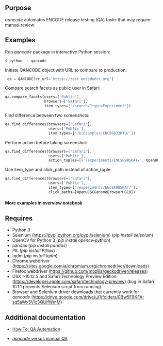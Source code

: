 ## Purpose
_qancode_ automates ENCODE release testing (QA) tasks that may require manual review.

## Examples
Run _qancode_ package in interactive Python session:
```bash
$ python -i qancode
```

Initiate QANCODE object with URL to compare to production:
```python
 qa = QANCODE(rc_url='https://test.encodedcc.org')
```


Compare search facets as public user in Safari:
```python
qa.compare_facets(users=['Public'],
                  browsers=['Safari'],
                  item_types=['/search/?type=Experiment'])
```


Find difference between two screenshots:
```python
qa.find_differences(browsers=['Safari'],
                    users=['Public'],
                    item_types=['/biosamples/ENCBS632MTU/'])
```


Perform action before taking screenshot:
```python
qa.find_differences(browsers=['Safari'],
                    users=['Public'],
                    action_tuples=[('/experiments/ENCSR985KAT/', OpenUCSCGenomeBrowserHG19)])
```

Use item_type and click_path instead of action_tuple:
```python
qa.find_differences(browsers=['Safari'],
                    users=['Public'],
                    item_types=['/experiments/ENCSR985KAT/'],
                    click_paths=[OpenUCSCGenomeBrowserHG19])
```

#### More examples in [overview notebook](https://nbviewer.jupyter.org/github/ENCODE-DCC/pyencoded-tools/blob/master/jupyter_notebooks/qancode_overview.ipynb)

## Requires
* Python 3
* Selenium (https://pypi.python.org/pypi/selenium) (_pip install selenium_)
* OpenCV for Python 3 (_pip install opencv-python_)
* pandas (_pip install pandas_)
* PIL (_pip install Pillow_)
* tqdm (_pip install tqdm_)
* Chrome webdriver (https://sites.google.com/a/chromium.org/chromedriver/downloads)
* Firefox webdriver (https://github.com/mozilla/geckodriver/releases)
* OSX >10.12.5 and Safari Technology Preview Edition (https://developer.apple.com/safari/technology-preview) (bug in Safari 10.1.1 prevents Selenium script from running)
* Browser and Selenium driver downloads that currently work for _qancode_ (https://drive.google.com/drive/u/1/folders/0Bw5F9KFA-sq5aWx5Vlc3QUlfWmM)

## Additional documentation
* [How To: QA Automation](https://docs.google.com/document/d/1G1-TofLknZKq4FUVUjhqMKqjkH5sRhRS03tUXi-NKZU/edit?usp=sharing)

* [_qancode_ versus  manual  QA](https://docs.google.com/document/d/1e-sc79XioOq_D7TRn4EAo4jEfg7riWFwpjUNoVMZCSo/edit?usp=sharing)
